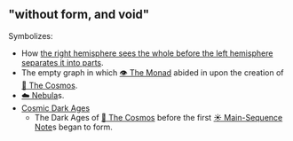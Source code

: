 ## "without form, and void"

Symbolizes:

* How [the right hemisphere sees the whole before the left hemisphere separates it into parts](The%20right%20hemisphere%20sees%20the%20whole%20before%20the%20left%20hemisphere%20separates%20it%20into%20parts.md).
* The empty graph in which [👁 The Monad](🔮%20The%20Cosmos/The%20Monad.md) abided in upon the creation of [🔮 The Cosmos](The%20Cosmos.md).
* [☁️ Nebula](Nebula)s.
* [Cosmic Dark Ages](Cosmic%20Dark%20Ages.md)
  * The Dark Ages of [🔮 The Cosmos](The%20Cosmos.md) before the first [☀️ Main-Sequence Note](Main-Sequence%20Note)s began  to form.
